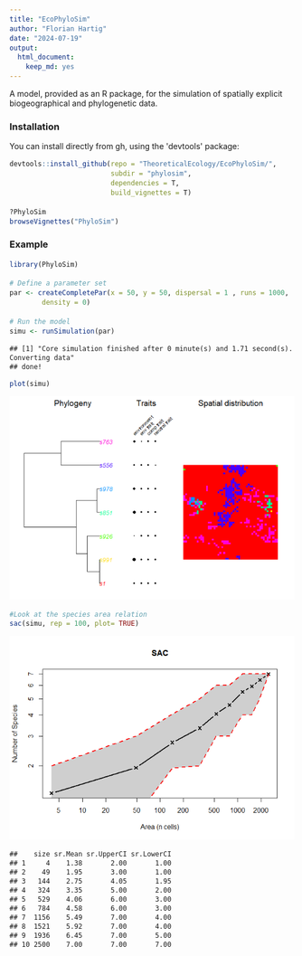 ```yaml
---
title: "EcoPhyloSim"
author: "Florian Hartig"
date: "2024-07-19"
output: 
  html_document: 
    keep_md: yes
---
```





A model, provided as an R package, for the simulation of spatially explicit biogeographical and phylogenetic data. 

### Installation 

You can install directly from gh, using the 'devtools' package:


```r
devtools::install_github(repo = "TheoreticalEcology/EcoPhyloSim/", 
                         subdir = "phylosim",  
                         dependencies = T, 
                         build_vignettes = T)

?PhyloSim
browseVignettes("PhyloSim")
```

### Example



```r
library(PhyloSim)

# Define a parameter set
par <- createCompletePar(x = 50, y = 50, dispersal = 1 , runs = 1000,
        density = 0)

# Run the model
simu <- runSimulation(par)
```

```
## [1] "Core simulation finished after 0 minute(s) and 1.71 second(s). Converting data"
## done!
```

```r
plot(simu)
```

![](Readme_files/figure-html/unnamed-chunk-2-1.png)<!-- -->

```r
#Look at the species area relation
sac(simu, rep = 100, plot= TRUE)
```

![](Readme_files/figure-html/unnamed-chunk-2-2.png)<!-- -->

```
##    size sr.Mean sr.UpperCI sr.LowerCI
## 1     4    1.38       2.00       1.00
## 2    49    1.95       3.00       1.00
## 3   144    2.75       4.05       1.95
## 4   324    3.35       5.00       2.00
## 5   529    4.06       6.00       3.00
## 6   784    4.58       6.00       3.00
## 7  1156    5.49       7.00       4.00
## 8  1521    5.92       7.00       4.00
## 9  1936    6.45       7.00       5.00
## 10 2500    7.00       7.00       7.00
```

